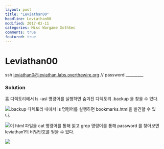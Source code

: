 ```yaml
---
layout: post
title: "Leviathan00"
headline: Leviathan00
modified: 2017-02-11
categories: Misc Wargame XothSec
comments: true
featured: true
---
```


# Leviathan00
ssh leviathan0@leviathan.labs.overthewire.org // password _________

### Solution
홈 디렉토리에서 ls -asl 명령어를 실행하면 숨겨진 디렉토리 .backup 을 찾을 수 있다.

<img src="{{ site.url }}/images/2017-02-11/Leviathan00_01.png" style="float: left;">

.backup 디렉토리 내에서 ls 명령어를 실행하면 bookmarks.html을 발견할 수 있다.

<img src="{{ site.url }}/images/2017-02-11/Leviathan00_02.png" style="float: left;">

이 html 파일을 cat 명령어를 통해 읽고 grep 명령어를 통해 password 를 찾아보면 leviathan1의 비밀번호를 얻을 수 있다.

<img src="{{ site.url }}/images/2017-02-11/Leviathan00_03.png" style="float: left;">
